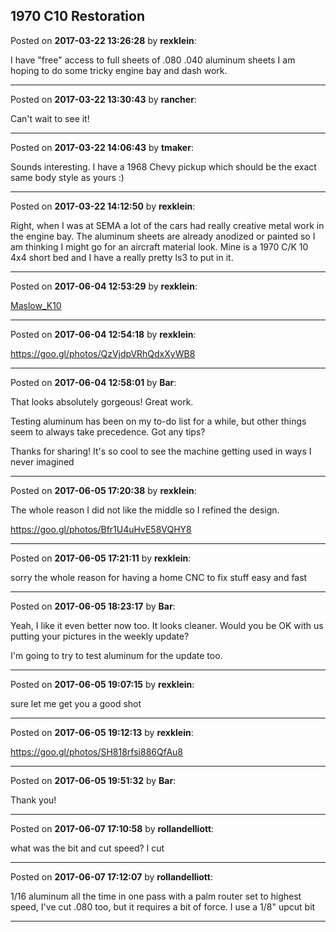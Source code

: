 ## 1970 C10 Restoration
Posted on **2017-03-22 13:26:28** by **rexklein**:

I have "free" access to full sheets of .080 .040 aluminum sheets I am hoping to do some tricky engine bay and dash work.

---

Posted on **2017-03-22 13:30:43** by **rancher**:

Can't wait to see it!

---

Posted on **2017-03-22 14:06:43** by **tmaker**:

Sounds interesting.  I have a 1968 Chevy pickup which should be the exact same body style as yours :)

---

Posted on **2017-03-22 14:12:50** by **rexklein**:

Right, when I was at SEMA a lot of the cars had really creative metal work in the engine bay. The aluminum sheets are already anodized or painted so I am thinking I might go for an aircraft material look. Mine is a 1970 C/K 10 4x4 short bed and I have a really pretty ls3 to put in it.

---

Posted on **2017-06-04 12:53:29** by **rexklein**:

[Maslow_K10](//muut.com/u/maslowcnc/s1/:maslowcnc:Pjvu:maslow_k10.png.jpg)

---

Posted on **2017-06-04 12:54:18** by **rexklein**:

https://goo.gl/photos/QzVjdpVRhQdxXyWB8

---

Posted on **2017-06-04 12:58:01** by **Bar**:

That looks absolutely gorgeous! Great work.



Testing aluminum has been on my to-do list for a while, but other things seem to always take precedence. Got any tips?



Thanks for sharing! It's so cool to see the machine getting used in ways I never imagined

---

Posted on **2017-06-05 17:20:38** by **rexklein**:

The whole reason I did not like the middle so I refined the design.

https://goo.gl/photos/Bfr1U4uHvE58VQHY8

---

Posted on **2017-06-05 17:21:11** by **rexklein**:

sorry the whole reason for having a home CNC to fix stuff easy and fast

---

Posted on **2017-06-05 18:23:17** by **Bar**:

Yeah, I like it even better now too. It looks cleaner.  Would you be OK with us putting your pictures in the weekly update? 



I'm going to try to test aluminum for the update too.

---

Posted on **2017-06-05 19:07:15** by **rexklein**:

sure let me get you a good shot

---

Posted on **2017-06-05 19:12:13** by **rexklein**:

https://goo.gl/photos/SH818rfsi886QfAu8

---

Posted on **2017-06-05 19:51:32** by **Bar**:

Thank you!

---

Posted on **2017-06-07 17:10:58** by **rollandelliott**:

what was the bit and cut speed? I cut

---

Posted on **2017-06-07 17:12:07** by **rollandelliott**:

1/16 aluminum all the time in one pass with a palm router set to highest speed, I've cut .080 too, but it requires a bit of force. I use a 1/8" upcut bit

---

